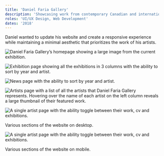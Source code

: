 ```yaml
---
title: 'Daniel Faria Gallery'
description: 'Showcasing work from contemporary Canadian and international artists.'
roles: 'UI/UX Design, Web Development'
dates: '2018'
---
```


Daniel wanted to update his website and create a responsive experience while maintaining a minimal aesthetic that prioritizes the work of his artists.

![Daniel Faria Gallery’s homepage showing a large image from the current exhibition.](/images/dfg/dfg-home.jpg)

![Exhibition page showing all the exhibitions in 3 columns with the ability to sort by year and artist.](/images/dfg/dfg-exhibitions.jpg)

![News page with the ability to sort by year and artist.](/images/dfg/dfg-news.jpg)

![Artists page with a list of all the artists that Daniel Faria Gallery represents. Hovering over the name of each artist on the left column reveals a large thumbnail of their featured work.](/images/dfg/dfg-artists-alt.jpg)

![A single artist page with the ability toggle between their work, cv and exhibitions.](/images/dfg/dfg-iris.jpg)

<p class="caption">Various sections of the website on desktop.</p>

![A single artist page with the ability toggle between their work, cv and exhibitions.](/images/dfg/dfg-mobile.jpg)

<p class="caption">Various sections of the website on mobile.</p>
